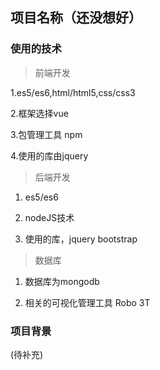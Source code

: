 ## 项目名称（还没想好）


### 使用的技术

> 前端开发

1.es5/es6,html/html5,css/css3

2.框架选择vue

3.包管理工具  npm

4.使用的库由jquery

> 后端开发

1. es5/es6

2. nodeJS技术

3. 使用的库，jquery bootstrap

> 数据库

1. 数据库为mongodb

2. 相关的可视化管理工具 Robo 3T


### 项目背景

(待补充)

